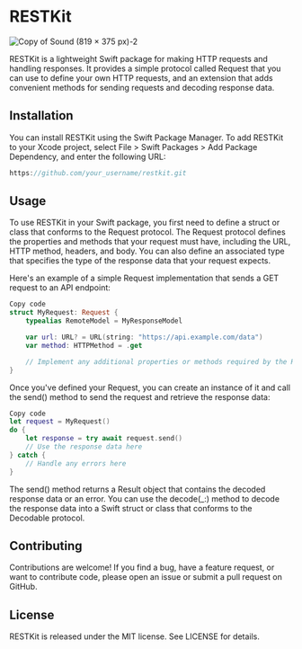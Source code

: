 # RESTKit

![Copy of Sound (819 × 375 px)-2](https://user-images.githubusercontent.com/59176579/222411851-867e5655-aa03-46ff-8ef0-92f6e1de7bc6.png)

RESTKit is a lightweight Swift package for making HTTP requests and handling responses. It provides a simple protocol called Request that you can use to define your own HTTP requests, and an extension that adds convenient methods for sending requests and decoding response data.

## Installation

You can install RESTKit using the Swift Package Manager. To add RESTKit to your Xcode project, select File > Swift Packages > Add Package Dependency, and enter the following URL:

```swift
https://github.com/your_username/restkit.git
```

## Usage

To use RESTKit in your Swift package, you first need to define a struct or class that conforms to the Request protocol. The Request protocol defines the properties and methods that your request must have, including the URL, HTTP method, headers, and body. You can also define an associated type that specifies the type of the response data that your request expects.

Here's an example of a simple Request implementation that sends a GET request to an API endpoint:

```swift
Copy code
struct MyRequest: Request {
    typealias RemoteModel = MyResponseModel

    var url: URL? = URL(string: "https://api.example.com/data")
    var method: HTTPMethod = .get

    // Implement any additional properties or methods required by the Request protocol here
}

```

Once you've defined your Request, you can create an instance of it and call the send() method to send the request and retrieve the response data:

```swift
Copy code
let request = MyRequest()
do {
    let response = try await request.send()
    // Use the response data here
} catch {
    // Handle any errors here
}

```

The send() method returns a Result object that contains the decoded response data or an error. You can use the decode(_:) method to decode the response data into a Swift struct or class that conforms to the Decodable protocol.

## Contributing

Contributions are welcome! If you find a bug, have a feature request, or want to contribute code, please open an issue or submit a pull request on GitHub.

## License

RESTKit is released under the MIT license. See LICENSE for details.
